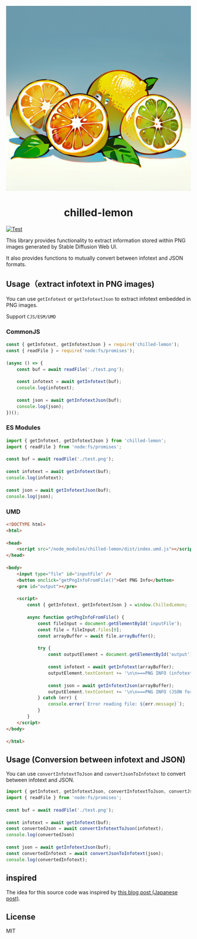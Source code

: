 <p align="center">
    <img src="./logo/project-logo.png" alt="project logo" />
</p>
<h1 align="center">chilled-lemon</h1>

[![Test](https://github.com/shinshin86/chilled-lemon/actions/workflows/test.yml/badge.svg)](https://github.com/shinshin86/chilled-lemon/actions/workflows/test.yml)

This library provides functionality to extract information stored within PNG images generated by Stable Diffusion Web UI.

It also provides functions to mutually convert between infotext and JSON formats.

## Usage（extract infotext in PNG images)

You can use `getInfotext` or `getInfotextJson` to extract infotext embedded in PNG images.

Support `CJS/ESM/UMD`

### CommonJS

```javascript
const { getInfotext, getInfotextJson } = require('chilled-lemon');
const { readFile } = require('node:fs/promises');

(async () => {
    const buf = await readFile('./test.png');

    const infotext = await getInfotext(buf);
    console.log(infotext);

    const json = await getInfotextJson(buf);
    console.log(json);
})();
```

### ES Modules

```javascript
import { getInfotext, getInfotextJson } from 'chilled-lemon';
import { readFile } from 'node:fs/promises';

const buf = await readFile('./test.png');

const infotext = await getInfotext(buf);
console.log(infotext);

const json = await getInfotextJson(buf);
console.log(json);
```


### UMD

```html
<!DOCTYPE html>
<html>

<head>
    <script src="/node_modules/chilled-lemon/dist/index.umd.js"></script>
</head>

<body>
    <input type="file" id="inputFile" />
    <button onclick="getPngInfoFromFile()">Get PNG Info</button>
    <pre id="output"></pre>

    <script>
        const { getInfotext, getInfotextJson } = window.ChilledLemon;

        async function getPngInfoFromFile() {
            const fileInput = document.getElementById('inputFile');
            const file = fileInput.files[0];
            const arrayBuffer = await file.arrayBuffer();

            try {
                const outputElement = document.getElementById('output');

                const infotext = await getInfotext(arrayBuffer);
                outputElement.textContent += '\n\n===PNG INFO (infotext format)===\n' + infotext;

                const json = await getInfotextJson(arrayBuffer);
                outputElement.textContent += '\n\n===PNG INFO (JSON format)===\n' + JSON.stringify(json);
            } catch (err) {
                console.error(`Error reading file: ${err.message}`);
            }
        }
    </script>
</body>

</html>
```


## Usage (Conversion between infotext and JSON)

You can use `convertInfotextToJson` and `convertJsonToInfotext` to convert between infotext and JSON.

```javascript
import { getInfotext, getInfotextJson, convertInfotextToJson, convertJsonToInfotext } from 'chilled-lemon';
import { readFile } from 'node:fs/promises';

const buf = await readFile('./test.png');

const infotext = await getInfotext(buf);
const convertedJson = await convertInfotextToJson(infotext);
console.log(convertedJson)

const json = await getInfotextJson(buf);
const convertedInfotext = await convertJsonToInfotext(json);
console.log(convertedInfotext);
```

## inspired

The idea for this source code was inspired by [this blog post (Japanese post)](https://qiita.com/javacommons/items/472e85be1b11098172b3).

## License

MIT